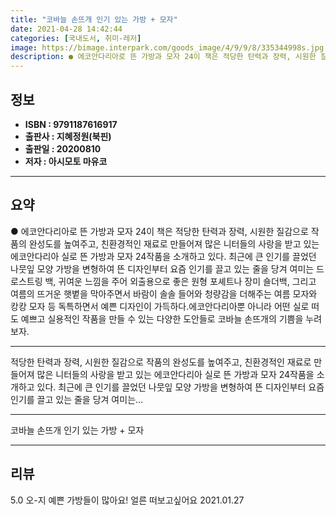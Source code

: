 ```yaml
---
title: "코바늘 손뜨개 인기 있는 가방 + 모자"
date: 2021-04-28 14:42:44
categories: [국내도서, 취미-레저]
image: https://bimage.interpark.com/goods_image/4/9/9/8/335344998s.jpg
description: ● 에코안다리아로 뜬 가방과 모자 24이 책은 적당한 탄력과 장력, 시원한 질감으로 작품의 완성도를 높여주고, 친환경적인 재료로 만들어져 많은 니터들의 사랑을 받고 있는 에코안다리아 실로 뜬 가방과 모자 24작품을 소개하고 있다. 최근에 큰 인기를 끌었던 나뭇잎 모양 가방을 변형하여
---
```


## **정보**

- **ISBN : 9791187616917**
- **출판사 : 지혜정원(북핀)**
- **출판일 : 20200810**
- **저자 : 아시모토 마유코**

------



## **요약**

●  에코안다리아로 뜬 가방과 모자 24이 책은 적당한 탄력과 장력, 시원한 질감으로 작품의 완성도를 높여주고, 친환경적인 재료로 만들어져 많은 니터들의 사랑을 받고 있는 에코안다리아 실로 뜬 가방과 모자 24작품을 소개하고 있다. 최근에 큰 인기를 끌었던 나뭇잎 모양 가방을 변형하여 뜬 디자인부터 요즘 인기를 끌고 있는 줄을 당겨 여미는 드로스트링 백, 귀여운 느낌을 주어 외출용으로 좋은 원형 포셰트나 장미 숄더백, 그리고 여름의 뜨거운 햇볕을 막아주면서 바람이 솔솔 들어와 청량감을 더해주는 여름 모자와 캉캉 모자 등 독특하면서 예쁜 디자인이 가득하다.에코안다리아뿐 아니라 어떤 실로 떠도 예쁘고 실용적인 작품을 만들 수 있는 다양한 도안들로 코바늘 손뜨개의 기쁨을 누려보자.

------

적당한 탄력과 장력, 시원한 질감으로 작품의 완성도를 높여주고, 친환경적인 재료로 만들어져 많은 니터들의 사랑을 받고 있는 에코안다리아 실로 뜬 가방과 모자 24작품을 소개하고 있다. 최근에 큰 인기를 끌었던 나뭇잎 모양 가방을 변형하여 뜬 디자인부터 요즘 인기를 끌고 있는 줄을 당겨 여미는... 

------


코바늘 손뜨개 인기 있는 가방 + 모자 

------


## **리뷰** 

5.0 오-지 예쁜 가방들이 많아요! 얼른 떠보고싶어요 2021.01.27 <br/>